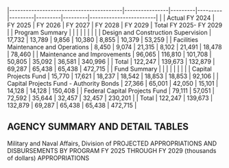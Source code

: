 |-----------------------------------------|----------------|---------|---------|---------|---------|---------|------------------------|
|                                         | Actual FY 2024 | FY 2025 | FY 2026 | FY 2027 | FY 2028 | FY 2029 | Total FY 2025- FY 2029 |
| Program Summary                         |                |         |         |         |         |         |                        |
| Design and Construction Supervision     | 17,732         | 13,789  | 9,856   | 10,380  | 8,855   | 10,379  | 53,259                 |
| Facilities Maintenance and Operations   | 8,450          | 9,074   | 21,315  | 8,102   | 21,491  | 18,478  | 78,460                 |
| Maintenance and Improvements            | 96,065         | 116,810 | 101,708 | 50,805  | 35,092  | 36,581  | 340,996                |
| Total                                   | 122,247        | 139,673 | 132,879 | 69,287  | 65,438  | 65,438  | 472,715                |
| Fund Summary                            |                |         |         |         |         |         |                        |
| Capital Projects Fund                   | 15,770         | 17,621  | 18,237  | 18,542  | 18,853  | 18,853  | 92,106                 |
| Capital Projects Fund - Authority Bonds | 27,366         | 65,001  | 42,050  | 15,101  | 14,128  | 14,128  | 150,408                |
| Federal Capital Projects Fund           | 79,111         | 57,051  | 72,592  | 35,644  | 32,457  | 32,457  | 230,201                |
| Total                                   | 122,247        | 139,673 | 132,879 | 69,287  | 65,438  | 65,438  | 472,715                |

## **AGENCY SUMMARY AND DETAIL TABLES**

Military and Naval Affairs, Division of PROJECTED APPROPRIATIONS AND DISBURSEMENTS BY PROGRAM FY 2025 THROUGH FY 2029 (thousands of dollars) APPROPRIATIONS